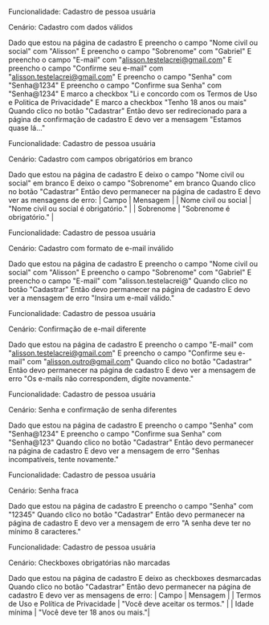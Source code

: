 Funcionalidade: Cadastro de pessoa usuária

Cenário: Cadastro com dados válidos

  Dado que estou na página de cadastro
    E preencho o campo "Nome civil ou social" com "Alisson"
    E preencho o campo "Sobrenome" com "Gabriel"
    E preencho o campo "E-mail" com "alisson.testelacrei@gmail.com"
    E preencho o campo "Confirme seu e-mail" com "alisson.testelacrei@gmail.com"
    E preencho o campo "Senha" com "Senha@1234"
    E preencho o campo "Confirme sua Senha" com "Senha@1234"
    E marco a checkbox "Li e concordo com os Termos de Uso e Politica de Privacidade"
    E marco a checkbox "Tenho 18 anos ou mais"
  Quando clico no botão "Cadastrar"
  Então devo ser redirecionado para a página de confirmação de cadastro
    E devo ver a mensagem "Estamos quase lá..."


Funcionalidade: Cadastro de pessoa usuária

Cenário: Cadastro com campos obrigatórios em branco

  Dado que estou na página de cadastro
    E deixo o campo "Nome civil ou social" em branco
    E deixo o campo "Sobrenome" em branco
  Quando clico no botão "Cadastrar"
  Então devo permanecer na página de cadastro
    E devo ver as mensagens de erro:
      | Campo                 | Mensagem                              |
      | Nome civil ou social  | "Nome civil ou social é obrigatório." |
      | Sobrenome             | "Sobrenome é obrigatório."            |


Funcionalidade: Cadastro de pessoa usuária

Cenário: Cadastro com formato de e-mail inválido

  Dado que estou na página de cadastro
    E preencho o campo "Nome civil ou social" com "Alisson"
    E preencho o campo "Sobrenome" com "Gabriel"
    E preencho o campo "E-mail" com "alisson.testelacrei@"
  Quando clico no botão "Cadastrar"
  Então devo permanecer na página de cadastro
    E devo ver a mensagem de erro "Insira um e-mail válido."


Funcionalidade: Cadastro de pessoa usuária

Cenário: Confirmação de e-mail diferente

  Dado que estou na página de cadastro
    E preencho o campo "E-mail" com "alisson.testelacrei@gmail.com"
    E preencho o campo "Confirme seu e-mail" com "alisson.outro@gmail.com"
  Quando clico no botão "Cadastrar"
  Então devo permanecer na página de cadastro
    E devo ver a mensagem de erro "Os e-mails não correspondem, digite novamente."


Funcionalidade: Cadastro de pessoa usuária

Cenário: Senha e confirmação de senha diferentes

  Dado que estou na página de cadastro
    E preencho o campo "Senha" com "Senha@1234"
    E preencho o campo "Confirme sua Senha" com "Senha@123"
  Quando clico no botão "Cadastrar"
  Então devo permanecer na página de cadastro
    E devo ver a mensagem de erro "Senhas incompatíveis, tente novamente."


Funcionalidade: Cadastro de pessoa usuária

Cenário: Senha fraca

  Dado que estou na página de cadastro
    E preencho o campo "Senha" com "12345"
  Quando clico no botão "Cadastrar"
  Então devo permanecer na página de cadastro
    E devo ver a mensagem de erro "A senha deve ter no mínimo 8 caracteres."


Funcionalidade: Cadastro de pessoa usuária

Cenário: Checkboxes obrigatórias não marcadas

  Dado que estou na página de cadastro
    E deixo as checkboxes desmarcadas
  Quando clico no botão "Cadastrar"
  Então devo permanecer na página de cadastro
    E devo ver as mensagens de erro:
      | Campo                                   | Mensagem                        |
      | Termos de Uso e Política de Privacidade | "Você deve aceitar os termos." |
      | Idade mínima                            | "Você deve ter 18 anos ou mais."|